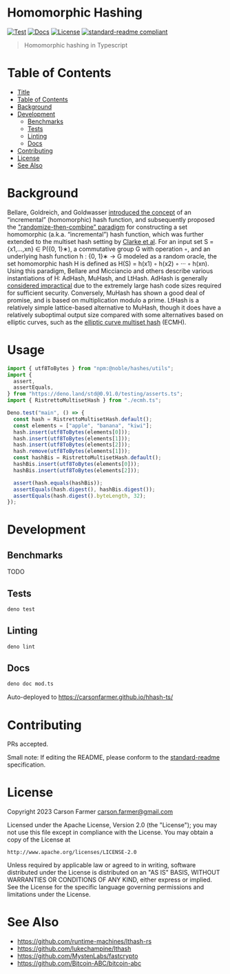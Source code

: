 # Homomorphic Hashing

[![Test](https://github.com/carsonfarmer/hhash-ts/actions/workflows/test.yml/badge.svg)](https://github.com/carsonfarmer/hhash-ts/actions)
[![Docs](https://github.com/carsonfarmer/hhash-ts/actions/workflows/docs.yml/badge.svg)](https://carsonfarmer.github.io/hhash-ts/)
[![License](https://img.shields.io/badge/license-Apache--2.0-blue.svg)](LICENSE)
[![standard-readme compliant](https://img.shields.io/badge/standard--readme-ok-green.svg)](https://github.com/RichardLitt/standard-readme)

> Homomorphic hashing in Typescript

# Table of Contents

- [Title](#homomorphic-hashing)
- [Table of Contents](#table-of-contents)
- [Background](#background)
- [Development](#development)
  - [Benchmarks](#benchmarks)
  - [Tests](#tests)
  - [Linting](#linting)
  - [Docs](#docs)
- [Contributing](#contributing)
- [License](#license)
- [See Also](#see-also)

# Background

Bellare, Goldreich, and Goldwasser [introduced the concept](https://cseweb.ucsd.edu/~mihir/papers/inc1.pdf) of an “incremental” (homomorphic) hash function, and subsequently proposed the ["randomize-then-combine" paradigm](https://cseweb.ucsd.edu/~mihir/papers/inc-hash.pdf) for constructing a set homomorphic (a.k.a. “incremental”) hash function, which was further extended to the multiset hash setting by [Clarke et al](https://people.csail.mit.edu/devadas/pubs/mhashes.pdf). For an input set S = {x1,...,xn} ∈ P({0, 1}∗), a commutative group G with operation ◦, and an underlying hash function h : {0, 1}∗ → G modeled as a random oracle, the set homomorphic hash H is defined as H(S) = h(x1) ◦ h(x2) ◦ ··· ◦ h(xn). Using this paradigm, Bellare and Micciancio and others describe various instantiations of H: AdHash, MuHash, and LtHash. AdHash is generally [considered impractical](https://arxiv.org/pdf/1601.06502.pdf) due to the extremely large hash code sizes required for sufficient security. Conversely, MuHash has shown a good deal of promise, and is based on multiplication modulo a prime. LtHash is a relatively simple lattice-based alternative to MuHash, though it does have a relatively suboptimal output size compared with some alternatives based on elliptic curves, such as the [elliptic curve multiset hash](https://arxiv.org/pdf/1601.06502.pdf) (ECMH).

# Usage

```typescript
import { utf8ToBytes } from "npm:@noble/hashes/utils";
import {
  assert,
  assertEquals,
} from "https://deno.land/std@0.91.0/testing/asserts.ts";
import { RistrettoMultisetHash } from "./ecmh.ts";

Deno.test("main", () => {
  const hash = RistrettoMultisetHash.default();
  const elements = ["apple", "banana", "kiwi"];
  hash.insert(utf8ToBytes(elements[0]));
  hash.insert(utf8ToBytes(elements[1]));
  hash.insert(utf8ToBytes(elements[2]));
  hash.remove(utf8ToBytes(elements[1]));
  const hashBis = RistrettoMultisetHash.default();
  hashBis.insert(utf8ToBytes(elements[0]));
  hashBis.insert(utf8ToBytes(elements[2]));

  assert(hash.equals(hashBis));
  assertEquals(hash.digest(), hashBis.digest());
  assertEquals(hash.digest().byteLength, 32);
});
```

# Development

## Benchmarks

TODO

## Tests

```bash
deno test
```

## Linting

```bash
deno lint
```

## Docs

```bash
deno doc mod.ts
```

Auto-deployed to https://carsonfarmer.github.io/hhash-ts/

# Contributing

PRs accepted.

Small note: If editing the README, please conform to the [standard-readme](https://github.com/RichardLitt/standard-readme) specification.

# License

Copyright 2023 Carson Farmer <carson.farmer@gmail.com>

Licensed under the Apache License, Version 2.0 (the "License");
you may not use this file except in compliance with the License.
You may obtain a copy of the License at

    http://www.apache.org/licenses/LICENSE-2.0

Unless required by applicable law or agreed to in writing, software
distributed under the License is distributed on an "AS IS" BASIS,
WITHOUT WARRANTIES OR CONDITIONS OF ANY KIND, either express or implied.
See the License for the specific language governing permissions and
limitations under the License.

# See Also

- https://github.com/runtime-machines/lthash-rs
- https://github.com/lukechampine/lthash
- https://github.com/MystenLabs/fastcrypto
- https://github.com/Bitcoin-ABC/bitcoin-abc
